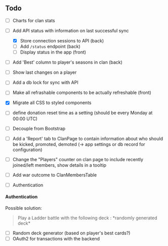 ## Todo
- [ ] Charts for clan stats
- [ ] Add API status with information on last successful sync
  - [x] Store connection sessions to API (back)
  - [ ] Add `/status` endpoint (back)
  - [ ] Display status in the app (front)
- [ ] Add 'Best' column to player's seasons in clan (back)
- [ ] Show last changes on a player
- [ ] Add a db lock for sync with API
- [ ] Make all refrashable components to be actually refreshable (front)
- [x] Migrate all CSS to styled components
- [ ] define donation reset time as a setting (should be every Monday at 00:00 UTC)
- [ ] Decouple from Bootstrap
- [ ] Add a 'Report' tab to ClanPage to contain information about who should be kicked, promoted, demoted (-> app settings or db record for configuration)
- [ ] Change the "Players" counter on clan page to include recently joined/left members, show details in a tooltip
- [ ] Add war outcome to ClanMembersTable

- [ ] Authentication

#### Authentication
Possible solution:
> Play a Ladder battle with the following deck : \*randomly generated deck\*
- [ ] Random deck generator (based on player's best cards?)
- [ ] OAuth2 for transactions with the backend